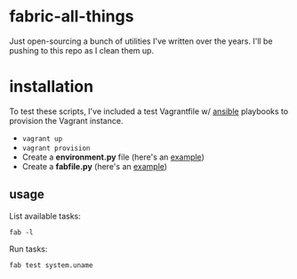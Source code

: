 # fabric-all-things

Just open-sourcing a bunch of utilities I've written over the years.  I'll be
pushing to this repo as I clean them up.

# installation

To test these scripts, I've included a test Vagrantfile w/ 
[ansible](https://github.com/ansible/ansible) playbooks to 
provision the Vagrant instance.

 - `vagrant up`
 - `vagrant provision`
 - Create a **environment.py** file (here's an [example](https://github.com/ryankanno/fabric-all-things/blob/master/environment.py.example))
 - Create a **fabfile.py** (here's an [example](https://github.com/ryankanno/fabric-all-things/blob/master/fabfile.py.example))

## usage

List available tasks:

`fab -l`

Run tasks:

`fab test system.uname`
